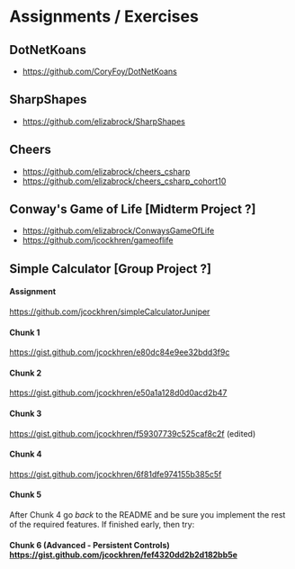 # Assignments / Exercises

## DotNetKoans
* https://github.com/CoryFoy/DotNetKoans

## SharpShapes
* https://github.com/elizabrock/SharpShapes

## Cheers
* https://github.com/elizabrock/cheers_csharp
* https://github.com/elizabrock/cheers_csharp_cohort10

## Conway's Game of Life [Midterm Project ?]
* https://github.com/elizabrock/ConwaysGameOfLife
* https://github.com/jcockhren/gameoflife

## Simple Calculator [Group Project ?]
#### Assignment
https://github.com/jcockhren/simpleCalculatorJuniper
#### Chunk 1
 https://gist.github.com/jcockhren/e80dc84e9ee32bdd3f9c
#### Chunk 2
 https://gist.github.com/jcockhren/e50a1a128d0d0acd2b47
#### Chunk 3
 https://gist.github.com/jcockhren/f59307739c525caf8c2f (edited)
#### Chunk 4
 https://gist.github.com/jcockhren/6f81dfe974155b385c5f
#### Chunk 5
After Chunk 4 go ​*back*​ to the README and be sure you implement the rest of the required features.  If finished early, then try:
#### Chunk 6 (Advanced - Persistent Controls) https://gist.github.com/jcockhren/fef4320dd2b2d182bb5e
